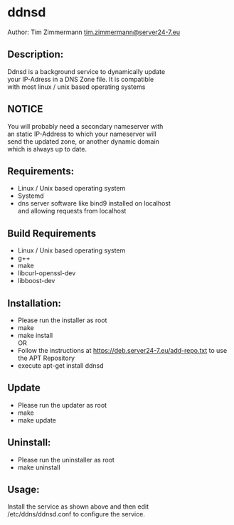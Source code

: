 # ddnsd  
Author: Tim Zimmermann <tim.zimmermann@server24-7.eu>  
  
## Description:   
Ddnsd is a background service to dynamically update  
your IP-Adress in a DNS Zone file. It is compatible  
with most linux / unix based operating systems     

## NOTICE  
You will probably need a secondary nameserver with  
an static IP-Address to which your nameserver will  
send the updated zone, or another dynamic domain  
which is always up to date.

## Requirements:    
- Linux / Unix based operating system  
- Systemd
- dns server software like bind9 installed on localhost  
  and allowing requests from localhost  

## Build Requirements
- Linux / Unix based operating system
- g++
- make
- libcurl-openssl-dev
- libboost-dev

## Installation:  
- Please run the installer as root
- make  
- make install    
OR
- Follow the instructions at https://deb.server24-7.eu/add-repo.txt to use the APT Repository
- execute apt-get install ddnsd
  
## Update  
- Please run the updater as root
- make  
- make update  
    
## Uninstall:  
- Please run the uninstaller as root
- make uninstall  
  
## Usage:  
Install the service as shown above and then edit  
/etc/ddns/ddnsd.conf to configure the service.  

